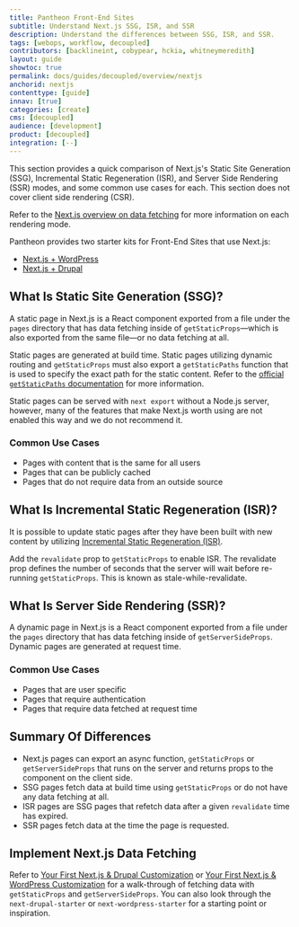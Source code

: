 ```yaml
---
title: Pantheon Front-End Sites
subtitle: Understand Next.js SSG, ISR, and SSR
description: Understand the differences between SSG, ISR, and SSR.
tags: [webops, workflow, decoupled]
contributors: [backlineint, cobypear, hckia, whitneymeredith]
layout: guide
showtoc: true
permalink: docs/guides/decoupled/overview/nextjs
anchorid: nextjs
contenttype: [guide]
innav: [true]
categories: [create]
cms: [decoupled]
audience: [development]
product: [decoupled]
integration: [--]
---
```


This section provides a quick comparison of Next.js's Static Site Generation (SSG), Incremental Static Regeneration (ISR), and Server Side Rendering (SSR) modes, and some common use cases for each. This section does not cover client side rendering (CSR).

Refer to the [Next.js overview on data fetching](https://nextjs.org/docs/basic-features/data-fetching/overview) for more information on each rendering mode.

Pantheon provides two starter kits for Front-End Sites that use Next.js:

- [Next.js + WordPress](/guides/decoupled/wp-nextjs-frontend-starters)
- [Next.js + Drupal](/guides/decoupled/drupal-nextjs-frontend-starters)

## What Is Static Site Generation (SSG)?

A static page in Next.js is a React component exported from a file under the `pages` directory that has data fetching inside of `getStaticProps`—which is also exported from the same file—or no data fetching at all.

Static pages are generated at build time. Static pages utilizing dynamic routing and `getStaticProps` must also export a `getStaticPaths` function that is used to specify the exact path for the static content. Refer to the [official `getStaticPaths` documentation](https://nextjs.org/docs/basic-features/data-fetching/get-static-paths) for more information.

Static pages can be served with `next export` without a Node.js server, however, many of the features that make Next.js worth using are not enabled this way and we do not recommend it.

### Common Use Cases

- Pages with content that is the same for all users
- Pages that can be publicly cached
- Pages that do not require data from an outside source

## What Is Incremental Static Regeneration (ISR)?

It is possible to update static pages after they have been built with new content by utilizing [Incremental Static Regeneration (ISR)](https://nextjs.org/docs/basic-features/data-fetching/incremental-static-regeneration).

Add the `revalidate` prop to `getStaticProps` to enable ISR. The revalidate prop defines the number of seconds that the server will wait before re-running `getStaticProps`. This is known as stale-while-revalidate.

## What Is Server Side Rendering (SSR)?

A dynamic page in Next.js is a React component exported from a file under the `pages` directory that has data fetching inside of `getServerSideProps`. Dynamic pages are generated at request time.

### Common Use Cases

- Pages that are user specific
- Pages that require authentication
- Pages that require data fetched at request time

## Summary Of Differences

- Next.js pages can export an async function, `getStaticProps` or `getServerSideProps` that runs on the server and returns props to the component on the client side.
- SSG pages fetch data at build time using `getStaticProps` or do not have any data fetching at all.
- ISR pages are SSG pages that refetch data after a given `revalidate` time has expired.
- SSR pages fetch data at the time the page is requested.

## Implement Next.js Data Fetching

Refer to [Your First Next.js & Drupal Customization](/guides/decoupled/drupal-nextjs-frontend-starters/customization) or [Your First Next.js & WordPress Customization](/guides/decoupled/wp-nextjs-frontend-starters/customization) for a walk-through of fetching data with `getStaticProps` and `getServerSideProps`. You can also look through the `next-drupal-starter` or `next-wordpress-starter` for a starting point or inspiration.
